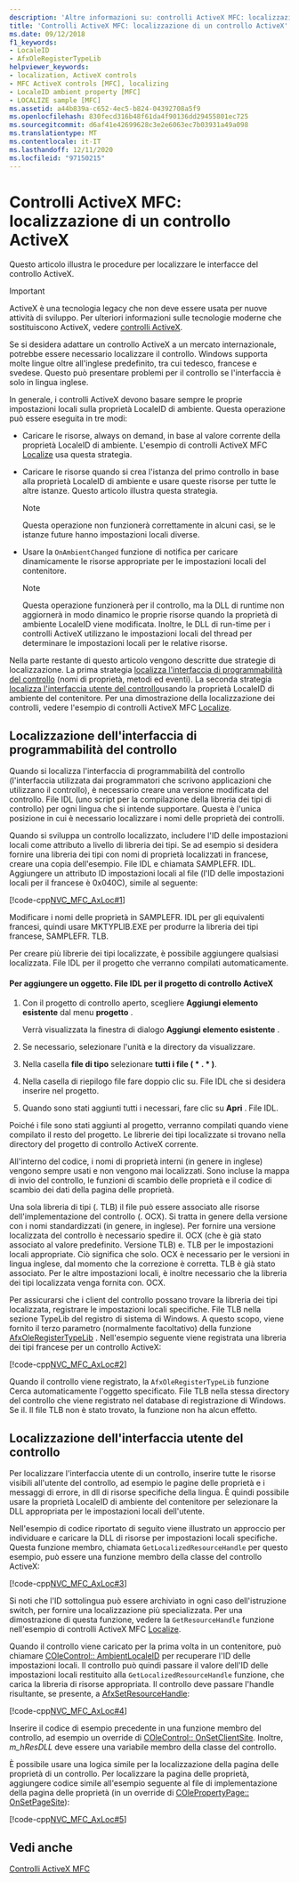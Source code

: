 ```yaml
---
description: 'Altre informazioni su: controlli ActiveX MFC: localizzazione di un controllo ActiveX'
title: 'Controlli ActiveX MFC: localizzazione di un controllo ActiveX'
ms.date: 09/12/2018
f1_keywords:
- LocaleID
- AfxOleRegisterTypeLib
helpviewer_keywords:
- localization, ActiveX controls
- MFC ActiveX controls [MFC], localizing
- LocaleID ambient property [MFC]
- LOCALIZE sample [MFC]
ms.assetid: a44b839a-c652-4ec5-b824-04392708a5f9
ms.openlocfilehash: 830fecd316b48f61da4f90136dd29455801ec725
ms.sourcegitcommit: d6af41e42699628c3e2e6063ec7b03931a49a098
ms.translationtype: MT
ms.contentlocale: it-IT
ms.lasthandoff: 12/11/2020
ms.locfileid: "97150215"
---
```

# <a name="mfc-activex-controls-localizing-an-activex-control"></a>Controlli ActiveX MFC: localizzazione di un controllo ActiveX

Questo articolo illustra le procedure per localizzare le interfacce del controllo ActiveX.

>[!IMPORTANT]
> ActiveX è una tecnologia legacy che non deve essere usata per nuove attività di sviluppo. Per ulteriori informazioni sulle tecnologie moderne che sostituiscono ActiveX, vedere [controlli ActiveX](activex-controls.md).

Se si desidera adattare un controllo ActiveX a un mercato internazionale, potrebbe essere necessario localizzare il controllo. Windows supporta molte lingue oltre all'inglese predefinito, tra cui tedesco, francese e svedese. Questo può presentare problemi per il controllo se l'interfaccia è solo in lingua inglese.

In generale, i controlli ActiveX devono basare sempre le proprie impostazioni locali sulla proprietà LocaleID di ambiente. Questa operazione può essere eseguita in tre modi:

- Caricare le risorse, always on demand, in base al valore corrente della proprietà LocaleID di ambiente. L'esempio di controlli ActiveX MFC [Localize](../overview/visual-cpp-samples.md) usa questa strategia.

- Caricare le risorse quando si crea l'istanza del primo controllo in base alla proprietà LocaleID di ambiente e usare queste risorse per tutte le altre istanze. Questo articolo illustra questa strategia.

    > [!NOTE]
    >  Questa operazione non funzionerà correttamente in alcuni casi, se le istanze future hanno impostazioni locali diverse.

- Usare la `OnAmbientChanged` funzione di notifica per caricare dinamicamente le risorse appropriate per le impostazioni locali del contenitore.

    > [!NOTE]
    >  Questa operazione funzionerà per il controllo, ma la DLL di runtime non aggiornerà in modo dinamico le proprie risorse quando la proprietà di ambiente LocaleID viene modificata. Inoltre, le DLL di run-time per i controlli ActiveX utilizzano le impostazioni locali del thread per determinare le impostazioni locali per le relative risorse.

Nella parte restante di questo articolo vengono descritte due strategie di localizzazione. La prima strategia [localizza l'interfaccia di programmabilità del controllo](#_core_localizing_your_control.92.s_programmability_interface) (nomi di proprietà, metodi ed eventi). La seconda strategia [localizza l'interfaccia utente del controllo](#_core_localizing_the_control.92.s_user_interface)usando la proprietà LocaleID di ambiente del contenitore. Per una dimostrazione della localizzazione dei controlli, vedere l'esempio di controlli ActiveX MFC [Localize](../overview/visual-cpp-samples.md).

## <a name="localizing-the-controls-programmability-interface"></a><a name="_core_localizing_your_control.92.s_programmability_interface"></a> Localizzazione dell'interfaccia di programmabilità del controllo

Quando si localizza l'interfaccia di programmabilità del controllo (l'interfaccia utilizzata dai programmatori che scrivono applicazioni che utilizzano il controllo), è necessario creare una versione modificata del controllo. File IDL (uno script per la compilazione della libreria dei tipi di controllo) per ogni lingua che si intende supportare. Questa è l'unica posizione in cui è necessario localizzare i nomi delle proprietà dei controlli.

Quando si sviluppa un controllo localizzato, includere l'ID delle impostazioni locali come attributo a livello di libreria dei tipi. Se ad esempio si desidera fornire una libreria dei tipi con nomi di proprietà localizzati in francese, creare una copia dell'esempio. File IDL e chiamata SAMPLEFR. IDL. Aggiungere un attributo ID impostazioni locali al file (l'ID delle impostazioni locali per il francese è 0x040C), simile al seguente:

[!code-cpp[NVC_MFC_AxLoc#1](codesnippet/cpp/mfc-activex-controls-localizing-an-activex-control_1.idl)]

Modificare i nomi delle proprietà in SAMPLEFR. IDL per gli equivalenti francesi, quindi usare MKTYPLIB.EXE per produrre la libreria dei tipi francese, SAMPLEFR. TLB.

Per creare più librerie dei tipi localizzate, è possibile aggiungere qualsiasi localizzata. File IDL per il progetto che verranno compilati automaticamente.

#### <a name="to-add-an-idl-file-to-your-activex-control-project"></a>Per aggiungere un oggetto. File IDL per il progetto di controllo ActiveX

1. Con il progetto di controllo aperto, scegliere **Aggiungi elemento esistente** dal menu **progetto** .

   Verrà visualizzata la finestra di dialogo **Aggiungi elemento esistente** .

1. Se necessario, selezionare l'unità e la directory da visualizzare.

1. Nella casella **file di tipo** selezionare **tutti i file ( \* . \* )**.

1. Nella casella di riepilogo file fare doppio clic su. File IDL che si desidera inserire nel progetto.

1. Quando sono stati aggiunti tutti i necessari, fare clic su **Apri** . File IDL.

Poiché i file sono stati aggiunti al progetto, verranno compilati quando viene compilato il resto del progetto. Le librerie dei tipi localizzate si trovano nella directory del progetto di controllo ActiveX corrente.

All'interno del codice, i nomi di proprietà interni (in genere in inglese) vengono sempre usati e non vengono mai localizzati. Sono incluse la mappa di invio del controllo, le funzioni di scambio delle proprietà e il codice di scambio dei dati della pagina delle proprietà.

Una sola libreria di tipi (. TLB) il file può essere associato alle risorse dell'implementazione del controllo (. OCX). Si tratta in genere della versione con i nomi standardizzati (in genere, in inglese). Per fornire una versione localizzata del controllo è necessario spedire il. OCX (che è già stato associato al valore predefinito. Versione TLB) e. TLB per le impostazioni locali appropriate. Ciò significa che solo. OCX è necessario per le versioni in lingua inglese, dal momento che la correzione è corretta. TLB è già stato associato. Per le altre impostazioni locali, è inoltre necessario che la libreria dei tipi localizzata venga fornita con. OCX.

Per assicurarsi che i client del controllo possano trovare la libreria dei tipi localizzata, registrare le impostazioni locali specifiche. File TLB nella sezione TypeLib del registro di sistema di Windows. A questo scopo, viene fornito il terzo parametro (normalmente facoltativo) della funzione [AfxOleRegisterTypeLib](reference/registering-ole-controls.md#afxoleregistertypelib) . Nell'esempio seguente viene registrata una libreria dei tipi francese per un controllo ActiveX:

[!code-cpp[NVC_MFC_AxLoc#2](codesnippet/cpp/mfc-activex-controls-localizing-an-activex-control_2.cpp)]

Quando il controllo viene registrato, la `AfxOleRegisterTypeLib` funzione Cerca automaticamente l'oggetto specificato. File TLB nella stessa directory del controllo che viene registrato nel database di registrazione di Windows. Se il. Il file TLB non è stato trovato, la funzione non ha alcun effetto.

## <a name="localizing-the-controls-user-interface"></a><a name="_core_localizing_the_control.92.s_user_interface"></a> Localizzazione dell'interfaccia utente del controllo

Per localizzare l'interfaccia utente di un controllo, inserire tutte le risorse visibili all'utente del controllo, ad esempio le pagine delle proprietà e i messaggi di errore, in dll di risorse specifiche della lingua. È quindi possibile usare la proprietà LocaleID di ambiente del contenitore per selezionare la DLL appropriata per le impostazioni locali dell'utente.

Nell'esempio di codice riportato di seguito viene illustrato un approccio per individuare e caricare la DLL di risorse per impostazioni locali specifiche. Questa funzione membro, chiamata `GetLocalizedResourceHandle` per questo esempio, può essere una funzione membro della classe del controllo ActiveX:

[!code-cpp[NVC_MFC_AxLoc#3](codesnippet/cpp/mfc-activex-controls-localizing-an-activex-control_3.cpp)]

Si noti che l'ID sottolingua può essere archiviato in ogni caso dell'istruzione switch, per fornire una localizzazione più specializzata. Per una dimostrazione di questa funzione, vedere la `GetResourceHandle` funzione nell'esempio di controlli ActiveX MFC [Localize](../overview/visual-cpp-samples.md).

Quando il controllo viene caricato per la prima volta in un contenitore, può chiamare [COleControl:: AmbientLocaleID](reference/colecontrol-class.md#ambientlocaleid) per recuperare l'ID delle impostazioni locali. Il controllo può quindi passare il valore dell'ID delle impostazioni locali restituito alla `GetLocalizedResourceHandle` funzione, che carica la libreria di risorse appropriata. Il controllo deve passare l'handle risultante, se presente, a [AfxSetResourceHandle](reference/application-information-and-management.md#afxsetresourcehandle):

[!code-cpp[NVC_MFC_AxLoc#4](codesnippet/cpp/mfc-activex-controls-localizing-an-activex-control_4.cpp)]

Inserire il codice di esempio precedente in una funzione membro del controllo, ad esempio un override di [COleControl:: OnSetClientSite](reference/colecontrol-class.md#onsetclientsite). Inoltre, *m_hResDLL* deve essere una variabile membro della classe del controllo.

È possibile usare una logica simile per la localizzazione della pagina delle proprietà di un controllo. Per localizzare la pagina delle proprietà, aggiungere codice simile all'esempio seguente al file di implementazione della pagina delle proprietà (in un override di [COlePropertyPage:: OnSetPageSite](reference/colepropertypage-class.md#onsetpagesite)):

[!code-cpp[NVC_MFC_AxLoc#5](codesnippet/cpp/mfc-activex-controls-localizing-an-activex-control_5.cpp)]

## <a name="see-also"></a>Vedi anche

[Controlli ActiveX MFC](mfc-activex-controls.md)
